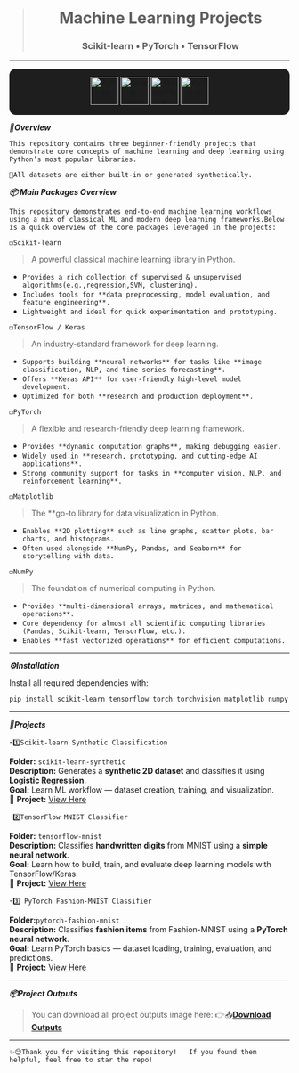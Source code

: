 > <div align="center">
> 
> # Machine Learning Projects  
> ### Scikit-learn • PyTorch • TensorFlow  
> 
> </div>
---
<p align="center" style="background-color:#1e1e1e; padding:15px; border-radius:12px;">
  <a href="https://www.python.org/" target="_blank">
    <img src="https://cdn.jsdelivr.net/gh/devicons/devicon/icons/python/python-original.svg" alt="Python" width="50" height="50"/>
  </a>
  <a href="https://scikit-learn.org/" target="_blank">
    <img src="https://upload.wikimedia.org/wikipedia/commons/0/05/Scikit_learn_logo_small.svg" alt="Scikit-learn" width="50" height="50"/>
  </a>
  <a href="https://www.tensorflow.org/" target="_blank">
    <img src="https://cdn.jsdelivr.net/gh/devicons/devicon/icons/tensorflow/tensorflow-original.svg" alt="TensorFlow" width="50" height="50"/>
  </a>
  <a href="https://pytorch.org/" target="_blank">
    <img src="https://cdn.jsdelivr.net/gh/devicons/devicon/icons/pytorch/pytorch-original.svg" alt="PyTorch" width="50" height="50"/>
  </a>
</p>

***📌Overview***

`This repository contains three beginner-friendly projects that demonstrate core concepts of machine learning and deep learning using Python’s most popular libraries.`

`📩All datasets are either built-in or generated synthetically.`

***📦 Main Packages Overview***

`This repository demonstrates end-to-end machine learning workflows using a mix of classical ML and modern deep learning frameworks.Below is a quick overview of the core packages leveraged in the projects:`

`◻️Scikit-learn`
> A powerful classical machine learning library in Python.  
- `Provides a rich collection of supervised & unsupervised algorithms(e.g.,regression,SVM, clustering).`  
- `Includes tools for **data preprocessing, model evaluation, and feature engineering**.` 
- `Lightweight and ideal for quick experimentation and prototyping.`  

`◻️TensorFlow / Keras`  
> An industry-standard framework for deep learning.  
- `Supports building **neural networks** for tasks like **image classification, NLP, and time-series forecasting**.` 
- `Offers **Keras API** for user-friendly high-level model development.` 
- `Optimized for both **research and production deployment**.` 

`◻️PyTorch`
> A flexible and research-friendly deep learning framework.  
- `Provides **dynamic computation graphs**, making debugging easier.`  
- `Widely used in **research, prototyping, and cutting-edge AI applications**.`
- `Strong community support for tasks in **computer vision, NLP, and reinforcement learning**.` 

`◻️Matplotlib` 
> The **go-to library for data visualization in Python.  
- `Enables **2D plotting** such as line graphs, scatter plots, bar charts, and histograms.`  
- `Often used alongside **NumPy, Pandas, and Seaborn** for storytelling with data.`  

`◻️NumPy` 
> The foundation of numerical computing in Python.  
- `Provides **multi-dimensional arrays, matrices, and mathematical operations**.`  
- `Core dependency for almost all scientific computing libraries (Pandas, Scikit-learn, TensorFlow, etc.).` 
- `Enables **fast vectorized operations** for efficient computations.`

---
***⚙️Installation*** 

Install all required dependencies with: 
```bash
pip install scikit-learn tensorflow torch torchvision matplotlib numpy
```
---
***📂Projects***  

-`1️⃣Scikit-learn Synthetic Classification` 

**Folder:** `scikit-learn-synthetic`  
**Description:** Generates a **synthetic 2D dataset** and classifies it using **Logistic Regression**.  
**Goal:** Learn ML workflow — dataset creation, training, and visualization.  
🔗 **Project:** [View Here](./scikit-learn-synthetic)  

-`2️⃣TensorFlow MNIST Classifier`  

**Folder:** `tensorflow-mnist`  
**Description:** Classifies **handwritten digits** from MNIST using a **simple neural network**.  
**Goal:** Learn how to build, train, and evaluate deep learning models with TensorFlow/Keras.  
🔗 **Project:** [View Here](./tensorflow-mnist)  

-`3️⃣ PyTorch Fashion-MNIST Classifier`
  
**Folder:**`pytorch-fashion-mnist`  
**Description:** Classifies **fashion items** from Fashion-MNIST using a **PyTorch neural network**.  
**Goal:** Learn PyTorch basics — dataset loading, training, evaluation, and predictions.  
🔗 **Project:** [View Here](./pytorch-fashion-mnist)  

---
***📦Project Outputs*** 

>You can download all project outputs image here:
👉📤[**Download Outputs**](./outputs/project_outputs.zip)  

--- 
`✨😊Thank you for visiting this repository!  
If you found them helpful, feel free to star the repo!`